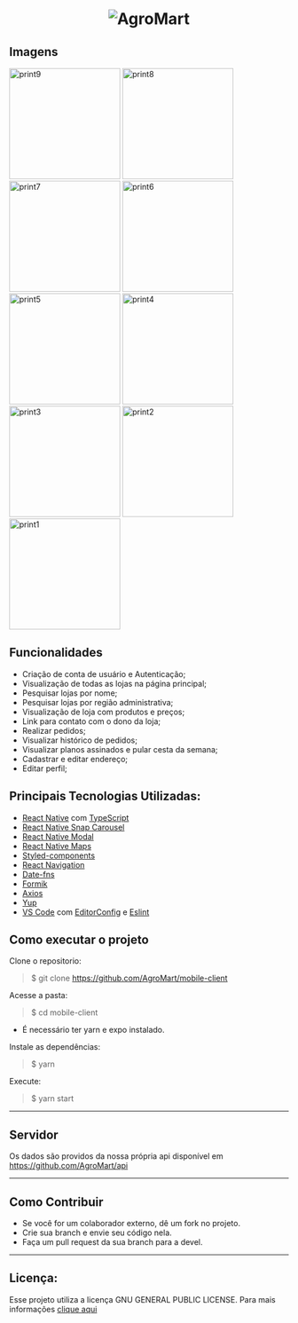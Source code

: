 <h1 align="center">
  <img alt="AgroMart" title="AgroMart" src="https://raw.githubusercontent.com/Hackathon-FGA-2020/Desafio-3-Grupo-6-mobile/master/src/assets/images/logo_0.5.png"/>
</h1>

## Imagens

<img src="https://github.com/user-attachments/assets/220a78cb-a22e-466a-b300-da64028ae8ab" alt="print9" width="200"/>
<img src="https://github.com/user-attachments/assets/9c682736-b79c-47ae-8703-7bd4bf16a8fd" alt="print8" width="200"/>
<img src="https://github.com/user-attachments/assets/eaacd0e4-964f-4a6b-b537-8b8b8b3e14ad" alt="print7" width="200"/>
<img src="https://github.com/user-attachments/assets/db20af10-2934-45a2-84d4-e8cf36960aa1" alt="print6" width="200"/>
<img src="https://github.com/user-attachments/assets/ae5b1965-10c6-4af9-bc2e-64845493d630" alt="print5" width="200"/>
<img src="https://github.com/user-attachments/assets/dbed868f-8265-4438-a6ed-7992fea7e80c" alt="print4" width="200"/>
<img src="https://github.com/user-attachments/assets/ddda62b3-1ec1-4a24-af7c-302cf9819820" alt="print3" width="200"/>
<img src="https://github.com/user-attachments/assets/6b9358da-52a2-45f6-a43b-d1782c714c51" alt="print2" width="200"/>
<img src="https://github.com/user-attachments/assets/5bba49ff-9f85-4392-ba0b-bf4c24d04b66" alt="print1" width="200"/>

## Funcionalidades

- Criação de conta de usuário e Autenticação;
- Visualização de todas as lojas na página principal;
- Pesquisar lojas por nome;
- Pesquisar lojas por região administrativa;
- Visualização de loja com produtos e preços;
- Link para contato com o dono da loja;
- Realizar pedidos;
- Visualizar histórico de pedidos;
- Visualizar planos assinados e pular cesta da semana;
- Cadastrar e editar endereço;
- Editar perfil;

## Principais Tecnologias Utilizadas:

- [React Native](https://reactnative.dev/) com [TypeScript](https://www.typescriptlang.org/)
- [React Native Snap Carousel](https://github.com/archriss/react-native-snap-carousel)
- [React Native Modal](https://github.com/react-native-community/react-native-modal)
- [React Native Maps](https://github.com/react-native-community/react-native-maps)
- [Styled-components](https://styled-components.com/)
- [React Navigation](https://reactnavigation.org/)
- [Date-fns](https://date-fns.org/)
- [Formik](https://github.com/jaredpalmer/formik)
- [Axios](https://github.com/axios/axios)
- [Yup](https://www.npmjs.com/package/yup)
- [VS Code](https://code.visualstudio.com/) com [EditorConfig](https://marketplace.visualstudio.com/items?itemName=EditorConfig.EditorConfig) e [Eslint](https://marketplace.visualstudio.com/items?itemName=dbaeumer.vscode-eslint)

## Como executar o projeto

Clone o repositorio:

> \$ git clone https://github.com/AgroMart/mobile-client

Acesse a pasta:

> \$ cd mobile-client

- É necessário ter yarn e expo instalado.

Instale as dependências:

> \$ yarn

Execute:

> \$ yarn start

---

## Servidor

Os dados são providos da nossa própria api disponível em https://github.com/AgroMart/api

---

## Como Contribuir

- Se você for um colaborador externo, dê um fork no projeto.
- Crie sua branch e envie seu código nela.
- Faça um pull request da sua branch para a devel.

---

## Licença:

Esse projeto utiliza a licença GNU GENERAL PUBLIC LICENSE. Para mais informações [clique aqui](https://github.com/AgroMart/mobile-client/blob/master/LICENSE)

